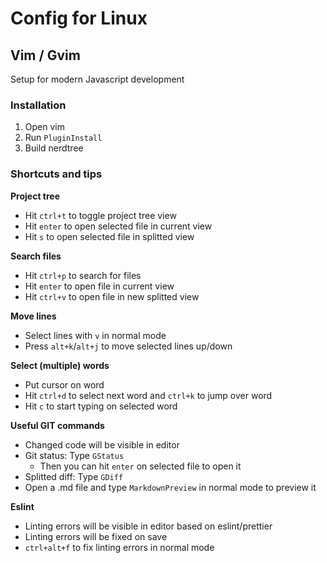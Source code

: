# Config for Linux

## Vim / Gvim
Setup for modern Javascript development

### Installation
1. Open vim
2. Run `PluginInstall`
3. Build nerdtree

### Shortcuts and tips

__Project tree__
- Hit `ctrl+t` to toggle project tree view
- Hit `enter` to open selected file in current view
- Hit `s` to open selected file in splitted view

__Search files__
- Hit `ctrl+p` to search for files
- Hit `enter` to open file in current view
- Hit `ctrl+v` to open file in new splitted view

__Move lines__
- Select lines with `v` in normal mode
- Press `alt+k`/`alt+j` to move selected lines up/down 

__Select (multiple) words__
- Put cursor on word
- Hit `ctrl+d` to select next word and `ctrl+k` to jump over word
- Hit `c` to start typing on selected word

__Useful GIT commands__
- Changed code will be visible in editor
- Git status: Type `GStatus`
  - Then you can hit `enter` on selected file to open it
- Splitted diff: Type `GDiff`
- Open a .md file and type `MarkdownPreview` in normal mode to preview it 

__Eslint__
- Linting errors will be visible in editor based on eslint/prettier
- Linting errors will be fixed on save
- `ctrl+alt+f` to fix linting errors in normal mode
